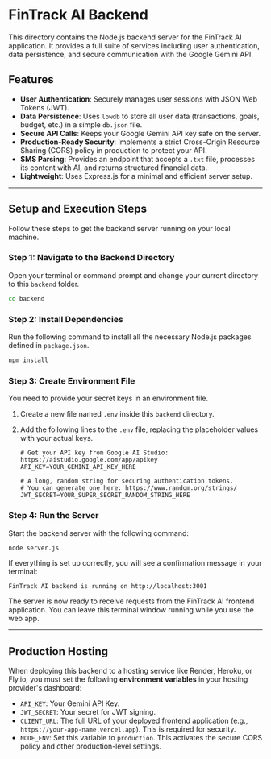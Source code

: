 # FinTrack AI Backend

This directory contains the Node.js backend server for the FinTrack AI application. It provides a full suite of services including user authentication, data persistence, and secure communication with the Google Gemini API.

## Features

-   **User Authentication**: Securely manages user sessions with JSON Web Tokens (JWT).
-   **Data Persistence**: Uses `lowdb` to store all user data (transactions, goals, budget, etc.) in a simple `db.json` file.
-   **Secure API Calls**: Keeps your Google Gemini API key safe on the server.
-   **Production-Ready Security**: Implements a strict Cross-Origin Resource Sharing (CORS) policy in production to protect your API.
-   **SMS Parsing**: Provides an endpoint that accepts a `.txt` file, processes its content with AI, and returns structured financial data.
-   **Lightweight**: Uses Express.js for a minimal and efficient server setup.

---

## Setup and Execution Steps

Follow these steps to get the backend server running on your local machine.

### Step 1: Navigate to the Backend Directory

Open your terminal or command prompt and change your current directory to this `backend` folder.

```bash
cd backend
```

### Step 2: Install Dependencies

Run the following command to install all the necessary Node.js packages defined in `package.json`.

```bash
npm install
```

### Step 3: Create Environment File

You need to provide your secret keys in an environment file.

1.  Create a new file named `.env` inside this `backend` directory.
2.  Add the following lines to the `.env` file, replacing the placeholder values with your actual keys.

    ```env
    # Get your API key from Google AI Studio: https://aistudio.google.com/app/apikey
    API_KEY=YOUR_GEMINI_API_KEY_HERE

    # A long, random string for securing authentication tokens.
    # You can generate one here: https://www.random.org/strings/
    JWT_SECRET=YOUR_SUPER_SECRET_RANDOM_STRING_HERE
    ```

### Step 4: Run the Server

Start the backend server with the following command:

```bash
node server.js
```

If everything is set up correctly, you will see a confirmation message in your terminal:

```
FinTrack AI backend is running on http://localhost:3001
```

The server is now ready to receive requests from the FinTrack AI frontend application. You can leave this terminal window running while you use the web app.

---

## Production Hosting

When deploying this backend to a hosting service like Render, Heroku, or Fly.io, you must set the following **environment variables** in your hosting provider's dashboard:

-   `API_KEY`: Your Gemini API Key.
-   `JWT_SECRET`: Your secret for JWT signing.
-   `CLIENT_URL`: The full URL of your deployed frontend application (e.g., `https://your-app-name.vercel.app`). This is required for security.
-   `NODE_ENV`: Set this variable to `production`. This activates the secure CORS policy and other production-level settings.